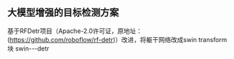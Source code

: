 ## 大模型增强的目标检测方案  
基于RFDetr项目（Apache-2.0许可证，原地址：(https://github.com/roboflow/rf-detr)）改进，将躯干网络改成swin transform块 
swin---detr
